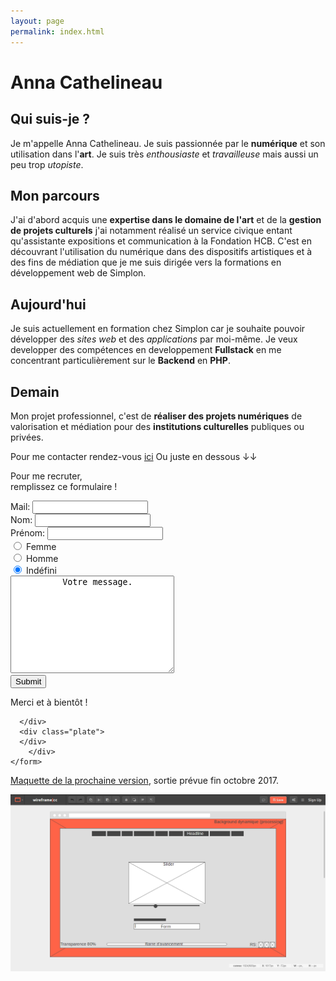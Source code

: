 ```yaml
---
layout: page
permalink: index.html
---
```


# Anna Cathelineau 


## Qui suis-je ?

Je m'appelle Anna Cathelineau.
Je suis passionnée par le **numérique** et son utilisation dans l'**art**.
Je suis très *enthousiaste* et *travailleuse* mais aussi un peu trop *utopiste*.

## Mon parcours

J'ai d'abord acquis une **expertise dans le domaine de l'art** et de la **gestion de projets culturels** j'ai notamment réalisé un service civique entant qu'assistante expositions et communication à la Fondation HCB.
C'est en découvrant l'utilisation du numérique dans des dispositifs artistiques et à des fins de médiation que je me suis dirigée vers la formations en développement web de Simplon.

## Aujourd'hui

Je suis actuellement en formation chez Simplon car je souhaite pouvoir développer des *sites web* et des *applications* par moi-même.
Je veux developper des compétences en developpement **Fullstack** en me concentrant particulièrement sur le **Backend** en **PHP**.

## Demain

Mon projet professionnel, c'est de **réaliser des projets numériques** de valorisation et médiation pour des **institutions culturelles** publiques ou privées.

Pour me contacter rendez-vous [ici](burger.html) 
Ou juste en dessous ↓↓ 


<section>

   <form action="https://formspree.io/anna.cathelineau@gmail.com"
      method="POST">
    <div class="burger">
      <div class="bun-top">
        <p>Pour me recruter,<br>
        remplissez ce formulaire !
        </p>
      </div>
      <div class="cheese">
        Mail:
        <input type="text" name="mail">
      </div>
      <div class="tomato">
      </div>
      <div class="cheese">
        Nom:
        <input type="text" name="nom">
      </div>
      <div class="cheese">
        Prénom:
        <input type="text" name="prenom">
      </div>
      <div class="onion"></div>
      <div class="meatball">
        <input type="radio" name="gender" value="Femme" checked> 
          <label for="femme">Femme</label>
        </div>
      <div class="meatball">
        <input type="radio" name="gender" value="Homme" checked> 
          <label for="homme">Homme</label>
      </div>
      <div class="meatball">
        <input type="radio" name="gender" value="Autre" checked> 
          <label for="autre">Indéfini</label>
      </div>
      <div class="pickle"></div>
      <div class="patty">
        <textarea name="message" rows="10" cols="30">
          Votre message.
        </textarea> 
      </div>
      <div class="bun-bottom">
        <input type="submit" value="Submit">
        <p>Merci et à bientôt !</p>

      </div>
      <div class="plate">
      </div>
        </div>
    </form>

</section>



 [Maquette de la prochaine version](https://wireframe.cc/xx1nDJ), sortie prévue fin octobre 2017.

 <img src="maquette.png"> 


